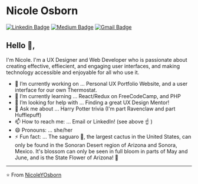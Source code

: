 # Nicole Osborn
[![Linkedin Badge](https://img.shields.io/badge/-nicoleyosborn-blue?style=flat-square&logo=Linkedin&logoColor=white&link=https://www.linkedin.com/in/nicoleyosborn/)](https://www.linkedin.com/in/nicoleyosborn/) [![Medium Badge](https://img.shields.io/badge/-@nicole.y.osborn-03a57a?style=flat-square&labelColor=000000&logo=Medium&link=https://medium.com/@nicole.y.osborn/)](https://medium.com/@nicole.y.osborn/)
[![Gmail Badge](https://img.shields.io/badge/-nicole.y.osborn@gmail.com-c14438?style=flat-square&logo=Gmail&logoColor=white&link=mailto:nicole.y.osborn+github@gmail.com)](mailto:nicole.y.osborn+github@gmail.com)

## Hello 👋,
I'm Nicole. I'm a UX Designer and Web Developer who is passionate about creating effective, effiecient, and engaging user interfaces, and making technology accessible and enjoyable for all who use it.

- 🔭 I’m currently working on ... Personal UX Portfolio Website, and a user interface for our own Thermostat.
- 🌱 I’m currently learning ... React/Redux on FreeCodeCamp, and PHP
- 🤔 I’m looking for help with ... Finding a great UX Design Mentor!
- 💬 Ask me about ... Harry Potter trivia (I'm part Ravenclaw and part Hufflepuff)
- 📫 How to reach me: ... Email or LinkedIn! (see above ☝️ )
- 😄 Pronouns: ... she/her
- ⚡ Fun fact: ... The saguaro 🌵, the largest cactus in the United States, can only be found in the Sonoran Desert region of Arizona and Sonora, Mexico. It's blossom can only be seen in full bloom in parts of May and June, and is the State Flower of Arizona! 🌼
---
⭐️ From [NicoleYOsborn](https://github.com/NicoleYOsborn)
